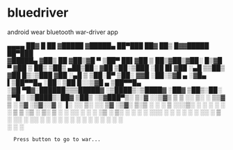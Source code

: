 # bluedriver
android wear bluetooth war-driver app


 ▄▄▄▄    ██▓     █    ██ ▓█████ ▓█████▄  ██▀███   ██▓ ██▒   █▓▓█████  ██▀███  
▓█████▄ ▓██▒     ██  ▓██▒▓█   ▀ ▒██▀ ██▌▓██ ▒ ██▒▓██▒▓██░   █▒▓█   ▀ ▓██ ▒ ██▒
▒██▒ ▄██▒██░    ▓██  ▒██░▒███   ░██   █▌▓██ ░▄█ ▒▒██▒ ▓██  █▒░▒███   ▓██ ░▄█ ▒
▒██░█▀  ▒██░    ▓▓█  ░██░▒▓█  ▄ ░▓█▄   ▌▒██▀▀█▄  ░██░  ▒██ █░░▒▓█  ▄ ▒██▀▀█▄  
░▓█  ▀█▓░██████▒▒▒█████▓ ░▒████▒░▒████▓ ░██▓ ▒██▒░██░   ▒▀█░  ░▒████▒░██▓ ▒██▒
░▒▓███▀▒░ ▒░▓  ░░▒▓▒ ▒ ▒ ░░ ▒░ ░ ▒▒▓  ▒ ░ ▒▓ ░▒▓░░▓     ░ ▐░  ░░ ▒░ ░░ ▒▓ ░▒▓░
▒░▒   ░ ░ ░ ▒  ░░░▒░ ░ ░  ░ ░  ░ ░ ▒  ▒   ░▒ ░ ▒░ ▒ ░   ░ ░░   ░ ░  ░  ░▒ ░ ▒░
 ░    ░   ░ ░    ░░░ ░ ░    ░    ░ ░  ░   ░░   ░  ▒ ░     ░░     ░     ░░   ░ 
 ░          ░  ░   ░        ░  ░   ░       ░      ░        ░     ░  ░   ░     
      ░                          ░                        ░                   
      
      Press button to go to war...
